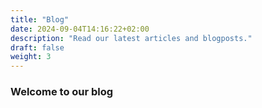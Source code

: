 ```yaml
---
title: "Blog"
date: 2024-09-04T14:16:22+02:00 
description: "Read our latest articles and blogposts."
draft: false 
weight: 3
---
```


### Welcome to our blog


<!-- - [A Brief History of Insurance](./history-of-insurance)  -->

